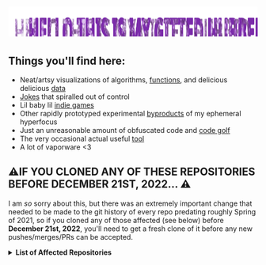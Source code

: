 # <img src="header.svg" alt="Hello This Is My Gitted Hubbed" width="100%" height="60"/>
## Things you'll find here:
- Neat/artsy visualizations of algorithms, [functions](https://github.com/pyroan/GravMap), and delicious delicious [data](https://github.com/Pyroan/AdventOfCode2021#visualizations)
- [Jokes](https://github.com/pyroan/Unilang) that spiralled out of control
- Lil baby lil [indie games](https://pyroan.itch.io/)
- Other rapidly prototyped experimental [byproducts](https://github.com/Pyroan/stringtheory) of my ephemeral hyperfocus
- Just an unreasonable amount of obfuscated code and [code golf](https://github.com/Pyroan/AdventOfCode2022/blob/master/day9/day9golf.py)
- The very occasional actual useful [tool](https://github.com/Pyroan/love-build)
- A lot of vaporware <3

## ⚠️IF YOU CLONED ANY OF THESE REPOSITORIES BEFORE DECEMBER 21ST, 2022... ⚠️
I am *so* sorry about this, but there was an extremely important change that needed to be made to the git history of every repo predating roughly Spring of 2021, so if you cloned any of those affected (see below) before **December 21st, 2022**, you'll need to get a fresh clone of it before any new pushes/merges/PRs can be accepted.

<details><summary><strong>List of Affected Repositories</strong></summary>
  
  - [80-Days](https://github.com/Pyroan/80-Days)
  - [Abes-Kooky-Halloween-Caper](https://github.com/Pyroan/Abes-Kooky-Halloween-Caper)
  - [AdventOfCode2019](https://github.com/Pyroan/AdventOfCode2019)
  - [AdventOfCode2020](https://github.com/Pyroan/AdventOfCode2020)
  - [AdventOfCode2021](https://github.com/Pyroan/AdventOfCode2021)
  - [Aquario](https://github.com/Pyroan/Aquario)
  - [arduino_7seg_thermometer](https://github.com/Pyroan/arduino_7seg_thermometer)
  - [Emulation-Of-Baroque-Melodies](https://github.com/Pyroan/Emulation-Of-Baroque-Melodies)
  - [GravMap](https://github.com/Pyroan/GravMap)
  - [Mandelbrot](https://github.com/Pyroan/Mandelbrot)
  - [Predator-Prey](https://github.com/Pyroan/Predator-Prey)
  - [So-Many-Levels](https://github.com/Pyroan/So-Many-Levels)
  - [Spectrum-Shooter-2](https://github.com/Pyroan/Spectrum-Shooter-2)
  - [stringtheory](https://github.com/Pyroan/stringtheory)
  - [SWGL](https://github.com/Pyroan/SWGL)
  - [Unilang](https://github.com/Pyroan/Unilang)

</details>
